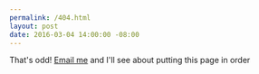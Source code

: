 ```yaml
---
permalink: /404.html
layout: post
date: 2016-03-04 14:00:00 -08:00
---
```


That's odd! [Email me](mailto:ben@notionparallax.co.uk?subject=I%20got%20a%20404&body=What's%20the%20URL%20you%20were%20trying%20for%3F%20Where%20did%20you%20click%20this%20link%3F) and I'll see about putting this page in order

<!-- This is a bit clunky, but here are all the redirect links that you might need to get to where you want to go.

 * [Authentic photo app](/2015/authentic-photo-app) is now here.
 * [Billing the gender fluid Cardinal â€“ no forced values](/2015/billing-the-gender-fluid-cardinal-no-forced-values) is now here.
 * [No Admins â€“ Control over your own data](/2015/no-admins-control-over-your-own-data) is now here.
 * [Fitbit &rarr; Selenium &rarr; Beyond the Whiteboard](/2014/fitbit-selenium-beyond-the-whiteboard) is now here.
 * [Thousand separators ](/2013/thousand-separators) is now here.
 * [compDesGrp Brisbane](/2011/compdesgrp-brisbane) is now here.
 * [Blackberry Motorist ](/2011/blackberry-motorist) is now here.
 * [thou shall not passport ](/2010/thou-shall-not-passport) is now here.
 * [The future is important â€“ I'm going to live there soon.](/2009/the-future-is-important-im-going-to-live-there-soon) is now here.
 * [why doesn't the coffee shop man like me? ](/2009/why-doesnt-the-coffee-shop-man-like-me) is now here.
 * [Go Kawakita's thesis - genetic algorithms in ecotect ](/2009/go-kawakitas-thesis-genetic-algorithms-in-ecotect) is now here.
 * [Oh, is that it? I was expecting something really flashy](/2008/oh-is-that-it-i-was-expecting-something-really-flashy) is now here.
 * [EMRoS + helmet or Ã£Ââ€¹Ã£ÂÂ¶Ã£ÂÂ¨](/2007/emros-helmet-or-e3-81-8b-e3-81-b6-e3-81-a8) is now here.
 * [Time factors](/blog/2016/time-factors) is now here.
 * [Grind size analysis app](/blog/2016/grind-size-analysis-app) is now here.
 * [Drones make us care about what's happening on the roof](/blog/2016/drones-make-us-care-about-whats-happening-on-the-roof) is now here.
 * [Deep work, and my first steps](/blog/2016/deep-work-and-my-first-steps) is now here.
 * [Connecting Rescue time to Habitica: How to reward yourself for doing useful things without using up all your brain power](/blog/2016/connecting-rescue-time-to-habitica-how-to-reward-yourself-for-doing-useful-things-without-using-up-all-your-brain-power) is now here.
 * [Centroid of points on the surface of a sphere: redux](/blog/2016/centroid-of-points-on-the-surface-of-a-sphere-redux) is now here.
 * [Blog much?](/blog/2016/blog-much) is now here.
 * [A quick timeline of books I've read](/blog/2016/a-quick-timeline-of-books-ive-read) is now here.
 * [Why deliver packaging?](/blog/2015/why-deliver-packaging) is now here.
 * [What's in my bag?](/blog/2015/whats-in-my-bag) is now here.
 * [Voting for a group](/blog/2015/voting-for-a-group) is now here.
 * [Value of unknown data](/blog/2015/value-of-unknown-data) is now here.
 * [Technical debt: stealing from ourselves](/blog/2015/technical-debt-stealing-from-ourselves) is now here.
 * [Slippery lies? (Facebook ads)](/blog/2015/slippery-lies-facebook-ads) is now here.
 * [Podcasts I listen to](/blog/2015/podcasts-i-listen-to) is now here.
 * [Open Source (some of) the things!](/blog/2015/open-source-some-of-the-things) is now here.
 * [MSc](/blog/2015/msc) is now here.
 * [Minimal Ownership?](/blog/2015/minimal-ownership) is now here.
 * [Major study: Results review experience](/blog/2015/major-study-results-review-experience) is now here.
 * [Major study: Question answering experience](/blog/2015/major-study-question-answering-experience) is now here.
 * [Major study: Design under conditions of uncertainty: Calibration, design & hitting a moving target in the dark](/blog/2015/major-study-design-under-conditions-of-uncertainty-calibration-design-hitting-a-moving-target-in-the-dark) is now here.
 * [Major study appendix: Teminology](/blog/2015/major-study-appendix-teminology) is now here.
 * [Major study appendix: Raw data](/blog/2015/major-study-appendix-raw-data) is now here.
 * [Major study appendix: Question set](/blog/2015/major-study-appendix-question-set) is now here.
 * [Major study appendix: Carbon Buzz interview transcript with Judit Kimpian](/blog/2015/major-study-appendix-carbon-buzz-interview-transcript-with-judit-kimpian) is now here.
 * [Lateness app - quantified tardiness](/blog/2015/lateness-app-quantified-tardiness) is now here.
 * [Holiday reading](/blog/2015/holiday-reading) is now here.
 * [Hierarchy, Networks, Generals and Clouds of Purpose](/blog/2015/hierarchy-networks-generals-and-clouds-of-purpose) is now here.
 * [Good design is timeless: bullshit](/blog/2015/good-design-is-timeless-bullshit) is now here.
 * [Fluid categories - define things by their attributes not their name](/blog/2015/fluid-categories-define-things-by-their-attributes-not-their-name-2) is now here.
 * [Evo-nerding: Lots of wheels and ideas](/blog/2015/evo-nerding-lots-of-wheels-and-ideas) is now here.
 * [Dissertation (what I thought 10 years ago)](/blog/2015/do-computer-design-techniques-enhance-or-retard-the-production-of-architectural-design-a-computer-design-primer) is now here.
 * [Delegation == Programming](/blog/2015/delegation-programming) is now here.
 * [Define and control the API - be powerful](/blog/2015/define-and-control-the-api-be-powerful) is now here.
 * [Capturing historic buildings (before someone blows them up) by crowd sourcing military technology](/blog/2015/capturing-historic-buildings-before-someone-blows-them-up-by-crowd-sourcing-military-technology) is now here.
 * [Canon](/blog/2015/canon) is now here.
 * [Brain to brain in 5 steps](/blog/2015/brain-to-brain-in-5-steps) is now here.
 * [Asset pipelines - being part of the process](/blog/2015/asset-pipelines-being-part-of-the-process) is now here.
 * [#architecture #bigquestions redux](/blog/2015/architecture-bigquestions-redux) is now here.
 * [#architecture #bigquestions](/blog/2015/architecture-bigquestions) is now here.
 * [Architects getting automated?](/blog/2015/architects-getting-automated) is now here.
 * [A 'Thinking about the future' game](/blog/2015/a-thinking-about-the-future-game) is now here.
 * [A manifesto for data collection](/blog/2015/a-manifesto-for-data-collection) is now here.
 * [why Postednot.es ?](/blog/2014/why-postednot-es) is now here.
 * [Spark hist](/blog/2014/spark-hist) is now here.
 * [Space Trading](/blog/2014/space-trading) is now here.
 * [random building photos](/blog/2014/random-building-photos) is now here.
 * [PostedNot.es](/blog/2014/postednot-es) is now here.
 * [Perfect TODO](/blog/2014/perfect-todo) is now here.
 * [OpenAsset REST API confusion](/blog/2014/openasset-rest-api-confusion) is now here.
 * [Offline reading](/blog/2014/offline-reading) is now here.
 * [lazy yogurt](/blog/2014/lazy-yogurt) is now here.
 * [How to become an internet millionaire in a weekend](/blog/2014/how-to-become-an-internet-millionaire-in-a-weekend) is now here.
 * [Dangerous addiction to learning](/blog/2014/dangerous-addiction-to-learning) is now here.
 * [Crossfit programming DSL](/blog/2014/crossfit-programming-dsl) is now here.
 * [Card chastity](/blog/2014/card-chastity) is now here.
 * [A little catch up](/blog/2014/a-little-catch-up) is now here.
 * [3 Read, 1 reading, 2 to read](/blog/2014/3-read-1-reading-2-to-read) is now here.
 * [The apocalypse - we were too early!](/blog/2013/the-apocalypse-we-were-too-early) is now here.
 * [Server faff](/blog/2013/server-faff) is now here.
 * [Pro tip - Mushroom bags](/blog/2013/pro-tip-mushroom-bags) is now here.
 * [Personal stack](/blog/2013/personal-stack) is now here.
 * [My nearest...](/blog/2013/my-nearest) is now here.
 * [Mum](/blog/2013/mum) is now here.
 * [Moar power?](/blog/2013/moar-power) is now here.
 * [Lean at the gym (the other lean)](/blog/2013/lean-at-the-gym-the-other-lean) is now here.
 * [lack](/blog/2013/lack) is now here.
 * [hydraulic economics](/blog/2013/hydraulic-economics-2) is now here.
 * [Hydraulic economics](/blog/2013/hydraulic-economics-2) is now here.
 * [Energy consistency](/blog/2013/energy-consistency) is now here.
 * [Driverless cars](/blog/2013/driverless-cars) is now here.
 * [A meaningless font, and a scruffy one](/blog/2013/a-meaningless-font-and-a-scruffy-one) is now here.
 * [USA conference trip](/blog/2012/usa-conference-trip) is now here.
 * [Time freeze](/blog/2012/time-freeze) is now here.
 * [the way things work out...](/blog/2012/the-way-things-work-out) is now here.
 * [The opportunity cost of your job](/blog/2012/the-opportunity-cost-of-your-job) is now here.
 * [Supermarket API - food tracking](/blog/2012/supermarket-api-food-tracking) is now here.
 * [Supermarket api](/blog/2012/supermarket-api) is now here.
 * [SimAUD](/blog/2012/simaud) is now here.
 * [sg2012 - Conference Registrations Open](/blog/2012/sg2012-conference-registrations-open) is now here.
 * [reading](/blog/2012/reading) is now here.
 * [prelim models](/blog/2012/prelim-models) is now here.
 * [post popularity](/blog/2012/post-popularity) is now here.
 * [One of us is missing the point here](/blog/2012/one-of-us-is-missing-the-point-here) is now here.
 * [New coffee setup](/blog/2012/new-coffee-setup) is now here.
 * [More malleable minds](/blog/2012/more-malleable-minds) is now here.
 * [invaluable, unrelated blogs](/blog/2012/invaluable-unrelated-blogs) is now here.
 * [Home gym](/blog/2012/home-gym) is now here.
 * [Here we go...](/blog/2012/here-we-go) is now here.
 * [future ed requirements](/blog/2012/future-ed-requirements) is now here.
 * [Fallout protection](/blog/2012/fallout-protection) is now here.
 * [ex](/blog/2012/ex) is now here.
 * [Conference day](/blog/2012/conference-day) is now here.
 * [coding in Google docs](/blog/2012/coding-in-google-docs) is now here.
 * [Circles](/blog/2012/circles) is now here.
 * [What else isn't a con?](/blog/2011/what-else-isnt-a-con) is now here.
 * [Tracing Gaga](/blog/2011/tracing-gaga) is now here.
 * [thinking about what WE're thinking about](/blog/2011/thinking-about-what-were-thinking-about) is now here.
 * [The wisdom of stairs - why I don't eat at McDonalds](/blog/2011/the-wisdom-of-stairs-why-i-dont-eat-at-mcdonalds) is now here.
 * [Studio update](/blog/2011/studio-update) is now here.
 * [space hacking](/blog/2011/space-hacking) is now here.
 * [solo canyoning](/blog/2011/solo-canyoning) is now here.
 * [SG2011 - Copenhagen!](/blog/2011/sg2011-copenhagen) is now here.
 * [SG2011](/blog/2011/sg2011) is now here.
 * [Runaway success](/blog/2011/runaway-success) is now here.
 * [Ruby Lessons](/blog/2011/ruby-lessons) is now here.
 * [Rio 2016 Olympic park competition results](/blog/2011/rio-2016-olympic-park-competition-results) is now here.
 * [Reading group](/blog/2011/reading-group) is now here.
 * [Public perceptions of energy consumption and savings](/blog/2011/public-perceptions-of-energy-consumption-and-savings) is now here.
 * [New research student](/blog/2011/new-research-student) is now here.
 * [nerdy videos](/blog/2011/nerdy-videos) is now here.
 * [Navigation Project explanation](/blog/2011/navigation-project-explanation) is now here.
 * [Nav project winding up](/blog/2011/nav-project-winding-up) is now here.
 * [Major study - for those with a lot of patience](/blog/2011/major-study-for-those-with-a-lot-of-patience) is now here.
 * [kettle](/blog/2011/kettle) is now here.
 * [Interview CSS](/blog/2011/interview-css) is now here.
 * [I'm back, I'll try not to go away again.](/blog/2011/im-back-ill-try-not-to-go-away-again) is now here.
 * [ideas speed dating](/blog/2011/ideas-speed-dating) is now here.
 * [Humility collection](/blog/2011/humility-collection) is now here.
 * [graphing legend status](/blog/2011/graphing-legend-status) is now here.
 * [Going off paper?](/blog/2011/going-off-paper) is now here.
 * [Generative Components tutorials](/blog/2011/generative-components-tutorials) is now here.
 * [emotionality...0](/blog/2011/emotionality-0) is now here.
 * [Ecotect tutorial](/blog/2011/ecotect-tutorial) is now here.
 * [compDesGrp](/blog/2011/compdesgrp) is now here.
 * [Chasing a made up number's source...](/blog/2011/chasing-a-made-up-numbers-source) is now here.
 * [Canyon pics](/blog/2011/canyon-pics) is now here.
 * [Both sides of the story](/blog/2011/both-sides-of-the-story) is now here.
 * [...and so the studio starts...](/blog/2011/and-so-the-studio-starts) is now here.
 * [a weekend on wheels](/blog/2011/a-weekend-on-wheels) is now here.
 * [A thought about starsigns](/blog/2011/a-thought-about-starsigns) is now here.
 * [H+ Conference in Melbourne](/blog/2011/715) is now here.
 * [DS6 Crit notes](/blog/2011/629) is now here.
 * [Zombie copy - reanimated](/blog/2010/zombie-copy-reanimated) is now here.
 * [Union Square](/blog/2010/union-square) is now here.
 * [UK emissions attributable to the built environment?](/blog/2010/uk-emissions-attributable-to-the-built-environment) is now here.
 * [tends towards zero carbon](/blog/2010/tends-towards-zero-carbon) is now here.
 * [Teaching texture mapping](/blog/2010/teaching-texture-mapping) is now here.
 * [Smart Geometry, TU Delft and Pirates](/blog/2010/smart-geometry-tu-delft-and-pirates) is now here.
 * [smart geometry 2010 - in progress](/blog/2010/smart-geometry-2010-in-progress) is now here.
 * [Simple English](/blog/2010/simple-english) is now here.
 * [scalpel blades](/blog/2010/scalpel-blades) is now here.
 * [Savannah cocktail menu](/blog/2010/savannah-cocktail-menu) is now here.
 * [quiz?](/blog/2010/quiz) is now here.
 * [no overrides](/blog/2010/no-overrides) is now here.
 * [Nature by numbers](/blog/2010/nature-by-numbers) is now here.
 * [more normal than most](/blog/2010/more-normal-than-most) is now here.
 * [Livescribe & Illustrator](/blog/2010/livescribe-illustrator) is now here.
 * [le tour de buzz](/blog/2010/le-tour-de-buzz) is now here.
 * [latest GC tutorials](/blog/2010/latest-gc-tutorials) is now here.
 * [Judit Kimpian On Carbon Buzz](/blog/2010/judit-kimpian-on-carbon-buzz) is now here.
 * [it's real, so strange!](/blog/2010/its-real-so-strange) is now here.
 * [iProcrastinate](/blog/2010/iprocrastinate) is now here.
 * [Homage](/blog/2010/homage) is now here.
 * [escape plan](/blog/2010/escape-plan) is now here.
 * [emergent voronoi - a la Coates](/blog/2010/emergent-voronoi-a-la-coates) is now here.
 * [Drawing a bell curve](/blog/2010/drawing-a-bell-curve) is now here.
 * [Carbon Buzz interview](/blog/2010/carbon-buzz-interview) is now here.
 * [building performance quiz](/blog/2010/building-performance-quiz) is now here.
 * [bpquiz just crept over one hundred](/blog/2010/bpquiz-just-crept-over-one-hundred) is now here.
 * [BP Quiz gets going](/blog/2010/bp-quiz-gets-going) is now here.
 * [architects' pay?](/blog/2010/architects-pay) is now here.
 * [Yosemite photos](/blog/2009/yosemite-trip-2) is now here.
 * [yosemite trip](/blog/2009/yosemite-trip) is now here.
 * [words I have a great deal of disdain for](/blog/2009/words-i-have-a-great-deal-of-distain-for) is now here.
 * [where should I live?](/blog/2009/where-should-i-live) is now here.
 * [trouble brewing](/blog/2009/trouble-brewing) is now here.
 * [tour of disloyalty](/blog/2009/tour-of-disloyalty) is now here.
 * [Tools or instruments?](/blog/2009/tools-or-instruments) is now here.
 * [the world in 2050](/blog/2009/the-world-in-2050) is now here.
 * [taking a crack at a policy](/blog/2009/taking-a-crack-at-a-policy) is now here.
 * [Status anxiety](/blog/2009/status-anxiety) is now here.
 * [some podcasts](/blog/2009/some-podcasts) is now here.
 * [Smart Geometry pre-training](/blog/2009/smart-geometry-pre-training) is now here.
 * [Smart Geometry 2009 talk - so, um, it's me](/blog/2009/smart-geometry-2009-talk-so-um-its-me) is now here.
 * [SG autumn Event: Open Platform at TU Delft](/blog/2009/sg-autumn-event-open-platform-at-tu-delft) is now here.
 * [SF tonnage](/blog/2009/sf-tonnage) is now here.
 * [scribble by function video](/blog/2009/scribble-by-function-video) is now here.
 * [screen shots](/blog/2009/screen-shots) is now here.
 * [rice pudding](/blog/2009/rice-pudding) is now here.
 * [proud of london](/blog/2009/proud-of-london) is now here.
 * [proper' books](/blog/2009/proper-books) is now here.
 * [Programming.Architecture](/blog/2009/programming-architecture) is now here.
 * [Prediction Book](/blog/2009/prediction-book) is now here.
 * [nutt sacked](/blog/2009/nutt-sacked) is now here.
 * [my reading list](/blog/2009/my-reading-list) is now here.
 * [mushroom carpark](/blog/2009/mushroom-carpark) is now here.
 * [multi literacy](/blog/2009/multi-literacy) is now here.
 * [microsoft's vision of the future](/blog/2009/microsofts-vision-of-the-future) is now here.
 * [lists to trees](/blog/2009/lists-to-trees) is now here.
 * [Let's Take the Con out of Econometrics - Ed Leamer](/blog/2009/lets-take-the-con-out-of-econometrics-ed-leamer) is now here.
 * [is it true that IBM make the best computers in the world?](/blog/2009/is-it-true-that-ibm-make-the-best-computers-in-the-world) is now here.
 * [how to disagree](/blog/2009/how-to-disagree) is now here.
 * [hand to mouth video](/blog/2009/hand-to-mouth-video) is now here.
 * [granularity](/blog/2009/granularity) is now here.
 * [generative components workshop at Oxford Brookes](/blog/2009/generative-components-workshop-at-oxford-brookes) is now here.
 * [GCR videos are up](/blog/2009/gcr-videos-are-up) is now here.
 * [GAs are cool apparently](/blog/2009/gas-are-cool-apparently) is now here.
 * [frighteningly real](/blog/2009/frighteningly-real) is now here.
 * [extreme sheparding](/blog/2009/extreme-sheparding) is now here.
 * [engaging with processing](/blog/2009/engaging-with-processing) is now here.
 * [distractions](/blog/2009/distractions) is now here.
 * [dissertation](/blog/2009/dissertation) is now here.
 * [diagrams for thinking](/blog/2009/diagrams-for-thinking) is now here.
 * [design to production](/blog/2009/design-to-production) is now here.
 * [darts diet](/blog/2009/darts-diet) is now here.
 * [cutting & bleeding edges](/blog/2009/cutting-bleeding-edges) is now here.
 * [cotton buds](/blog/2009/cotton-buds) is now here.
 * [Connecting a slider to a property to in Blend](/blog/2009/connecting-a-slider-to-a-property-to-in-blend) is now here.
 * [collected reading](/blog/2009/collected-reading) is now here.
 * [coffee making](/blog/2009/coffee-making) is now here.
 * [Christchurch to Auckland](/blog/2009/christchurch-to-auckland) is now here.
 * [centroid of points on the surface of a sphere](/blog/2009/centroid-of-points-on-the-surface-of-a-sphere) is now here.
 * [asking questions about asking questions](/blog/2009/asking-questions-about-asking-questions) is now here.
 * [Are Violent Video Games Adequately Preparing Children For The Apocalypse?](/blog/2009/are-violent-video-games-adequately-preparing-children-for-the-apocalypse) is now here.
 * [Architecture as Instrument talk](/blog/2009/architecture-as-instrument-talk) is now here.
 * [appropriate iconography](/blog/2009/apropriate-iconography) is now here.
 * [ad companies don't employ enough perverts](/blog/2009/ad-companies-dont-employ-enough-perverts) is now here.
 * [a crayfish](/blog/2009/a-crayfish) is now here.
 * [processing workshop 1](/blog/2009/317) is now here.
 * [what on earth have i been up to?](/blog/2008/what-on-earth-have-i-been-up-to) is now here.
 * [upgrade](/blog/2008/upgrade) is now here.
 * [update on how to waste time](/blog/2008/update-on-how-to-waste-time) is now here.
 * [tutorials](/blog/2008/tutorials) is now here.
 * [tutorials](/blog/2008/tutorials) is now here.
 * [thought process](/blog/2008/thought-process) is now here.
 * [The role of the architect in the modern world?](/blog/2008/the-role-of-the-architect-in-the-modern-world) is now here.
 * [the revolution will not be microwaved](/blog/2008/the-revolution-will-not-be-microwaved) is now here.
 * [the plan for next year](/blog/2008/the-plan-for-next-year) is now here.
 * [the old me](/blog/2008/the-old-me) is now here.
 * [the experiment continues](/blog/2008/the-experiment-continues) is now here.
 * [the experiment](/blog/2008/the-experiment) is now here.
 * [The 2 week point](/blog/2008/the-2-week-point) is now here.
 * [strategies series part 3 - torus patch tutorial](/blog/2008/strategies-series-part-3-torus-patch-tutorial) is now here.
 * [spectacular geekdom](/blog/2008/spectacular-geekdom) is now here.
 * [so, we love burton!!](/blog/2008/so-we-love-burton) is now here.
 * [smart geometry dates announced](/blog/2008/smart-geometry-dates-announced) is now here.
 * [proof](/blog/2008/proof) is now here.
 * [now term things](/blog/2008/now-term-things) is now here.
 * [new video tutorial for the GC reactive component tutorial](/blog/2008/new-video-tutorial-for-the-gc-reactive-component-tutorial) is now here.
 * [musings on the nature of the antipodes](/blog/2008/musings-on-the-nature-of-the-antipodes) is now here.
 * [multitouch train platform](/blog/2008/multitouch-train-platform) is now here.
 * [melburn roobaix - the hell of northcote](/blog/2008/melburn-roobaix-the-hell-of-northcote) is now here.
 * [implant technology to enhance human abilities](/blog/2008/implant-technology-to-enhance-human-abilities) is now here.
 * [i saw a dolphin](/blog/2008/i-saw-a-dolphin) is now here.
 * [human 2.0](/blog/2008/human-20) is now here.
 * [how did i miss what festo have been up to?](/blog/2008/how-did-i-miss-what-festo-have-been-up-to) is now here.
 * [genius is hard to find](/blog/2008/genius-is-hard-to-find) is now here.
 * [Genetic algorithms lecture](/blog/2008/genetic-algorithms-lecture) is now here.
 * [gc user is still alive](/blog/2008/gc-user-is-still-alive) is now here.
 * [gc university showcase in sydney](/blog/2008/gc-university-showcase-in-sydney) is now here.
 * [GC theoretical frameworks](/blog/2008/gc-theoretical-frameworks) is now here.
 * [gc strategies - ensuring planarity with sheared cones](/blog/2008/gc-strategies-ensuring-planarity-with-sheared-cones) is now here.
 * [from the 70s!!](/blog/2008/from-the-70s) is now here.
 * [fill up ma portion](/blog/2008/fill-up-ma-portion) is now here.
 * [experiment progress](/blog/2008/experiment-progress) is now here.
 * [educate[ed/or]](/blog/2008/educateedor) is now here.
 * [dda models](/blog/2008/dda-models) is now here.
 * [dda @ melbourne uni](/blog/2008/dda-melbourne-uni) is now here.
 * [codifying architecture](/blog/2008/codifying-architecture) is now here.
 * [chipping away](/blog/2008/chipping-away) is now here.
 * [C# resources](/blog/2008/c-resources) is now here.
 * [brounge](/blog/2008/brounge) is now here.
 * [architectural ideas are inherited from generation to generation - hmm, really?](/blog/2008/architectural-ideas-are-inherited-from-generation-to-generation-hmm-really) is now here.
 * [after you](/blog/2008/after-you) is now here.
 * [500](/blog/2008/500) is now here.
 * [yeah, I'm upside down!](/blog/2008/44) is now here.
 * [24 hours early](/blog/2008/24-hours-early) is now here.
 * [wish list](/blog/2007/wish-list) is now here.
 * [tomato update](/blog/2007/tomato-update) is now here.
 * [TAKEAWAY FESTIVAL 2](/blog/2007/takeaway-festival-2) is now here.
 * [Stretch-Hummer Vs Vespa](/blog/2007/stretch-hummer-vs-vespa) is now here.
 * [snowdonia pans](/blog/2007/snowdonia-pans) is now here.
 * [Smart Geometry 2007 day -1](/blog/2007/smart-geometry-2007-day-1) is now here.
 * [RMIT trip](/blog/2007/rmit-trip) is now here.
 * [post modern? fuck off, i want to be post human](/blog/2007/post-modern-fuck-off-i-want-to-be-post-human) is now here.
 * [Portland climbing](/blog/2007/portland-climbing) is now here.
 * [pauLink](/blog/2007/paulink) is now here.
 * [out of the google wilderness](/blog/2007/out-of-the-google-wilderness) is now here.
 * [ok ok, i suck](/blog/2007/ok-ok-i-suck) is now here.
 * [Notes on the Synthesis of Form](/blog/2007/notes-on-the-synthesis-of-form) is now here.
 * [living in a bubble](/blog/2007/living-in-a-bubble) is now here.
 * [little growing things](/blog/2007/little-growing-things) is now here.
 * [links for laters](/blog/2007/links-for-laters) is now here.
 * [life changing decision](/blog/2007/life-changing-decision) is now here.
 * [indoor greenhouse](/blog/2007/indoor-greenhouse) is now here.
 * [In Gear](/blog/2007/in-gear) is now here.
 * [I'm not ignoring you!](/blog/2007/im-not-ignoring-you) is now here.
 * [homegrown](/blog/2007/homegrown) is now here.
 * [growing up](/blog/2007/growing-up) is now here.
 * [Going to NY](/blog/2007/going-to-ny) is now here.
 * [ETSDL](/blog/2007/etsdl) is now here.
 * [escape map](/blog/2007/escape-map) is now here.
 * [code tree](/blog/2007/code-tree) is now here.
 * [CA update](/blog/2007/ca-update) is now here.
 * [Burgernomics](/blog/2007/burgernomics) is now here.
 * [Ben'll Fix It](/blog/2007/benll-fix-it) is now here.
 * [beautiful game](/blog/2007/beautiful-game) is now here.
 * [Amazon addiction](/blog/2007/amazon-addiction) is now here.
 * [my global footprint](/blog/2007/17) is now here.
 * [new website](/blog/2006/new-website) is now here.
 * [latop health spa](/blog/2006/latop-health-spa) is now here.
 * [back in the game](/blog/2006/back-in-the-game) is now here. -->
